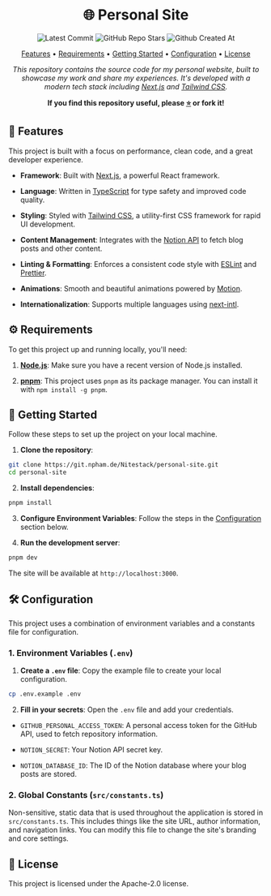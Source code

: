 <div align="center">
<h1>
  🌐 Personal Site
</h1>

![Latest Commit](https://img.shields.io/github/last-commit/Nitestack/personal-site?style=for-the-badge)
![GitHub Repo Stars](https://img.shields.io/github/stars/Nitestack/personal-site?style=for-the-badge)
![Github Created At](https://img.shields.io/github/created-at/Nitestack/personal-site?style=for-the-badge)

[Features](#-features) • [Requirements](#️-requirements) • [Getting Started](#-getting-started) • [Configuration](#-configuration) • [License](#-license)

_This repository contains the source code for my personal website, built to showcase my work and share my experiences. It's developed with a modern tech stack including [Next.js](https://nextjs.org) and [Tailwind CSS](https://tailwindcss.com)._

<p>
  <strong>If you find this repository useful, please <a href="#" title="star">⭐️</a> or fork it!</strong>
</p>
</div>

## 🚀 Features

This project is built with a focus on performance, clean code, and a great developer experience.

- **Framework**: Built with [Next.js](https://nextjs.org), a powerful React framework.

- **Language**: Written in [TypeScript](https://typescriptlang.org) for type safety and improved code quality.

- **Styling**: Styled with [Tailwind CSS](https://tailwindcss.com), a utility-first CSS framework for rapid UI development.

- **Content Management**: Integrates with the [Notion API](https://developers.notion.com) to fetch blog posts and other content.

- **Linting & Formatting**: Enforces a consistent code style with [ESLint](https://eslint.org) and [Prettier](https://prettier.io).

- **Animations**: Smooth and beautiful animations powered by [Motion](https://motion.dev).

- **Internationalization**: Supports multiple languages using [next-intl](https://next-intl.dev).

## ⚙️ Requirements

To get this project up and running locally, you'll need:

1. [**Node.js**](https://nodejs.org): Make sure you have a recent version of Node.js installed.

2. [**pnpm**](https://pnpm.io): This project uses `pnpm` as its package manager. You can install it with `npm install -g pnpm`.

## 🏁 Getting Started

Follow these steps to set up the project on your local machine.

1. **Clone the repository**:

```sh
git clone https://git.npham.de/Nitestack/personal-site.git
cd personal-site
```

2. **Install dependencies**:

```sh
pnpm install
```

3. **Configure Environment Variables**: Follow the steps in the [Configuration](#-configuration) section below.

4. **Run the development server**:

```sh
pnpm dev
```

The site will be available at `http://localhost:3000`.

## 🛠️ Configuration

This project uses a combination of environment variables and a constants file for configuration.

### 1. Environment Variables (`.env`)

1. **Create a `.env` file**: Copy the example file to create your local configuration.

```sh
cp .env.example .env
```

2. **Fill in your secrets**: Open the `.env` file and add your credentials.

- `GITHUB_PERSONAL_ACCESS_TOKEN`: A personal access token for the GitHub API, used to fetch repository information.

- `NOTION_SECRET`: Your Notion API secret key.

- `NOTION_DATABASE_ID`: The ID of the Notion database where your blog posts are stored.

### 2. Global Constants (`src/constants.ts`)

Non-sensitive, static data that is used throughout the application is stored in `src/constants.ts`. This includes things like the site URL, author information, and navigation links. You can modify this file to change the site's branding and core settings.

## 📝 License

This project is licensed under the Apache-2.0 license.
